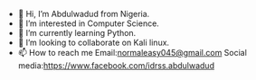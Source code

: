 - 👋 Hi, I’m Abdulwadud from Nigeria.
- 👀 I’m interested in Computer Science.
- 🌱 I’m currently learning Python.
- 💞️ I’m looking to collaborate on Kali linux.
- 📫 How to reach me Email:normaleasy045@gmail.com Social media:https://www.facebook.com/idrss.abdulwadud

<!---
IdrisAbdulwadud900/IdrisAbdulwadud900 is a ✨ special ✨ repository because its `README.md` (this file) appears on your GitHub profile.
You can click the Preview link to take a look at your changes.
--->
